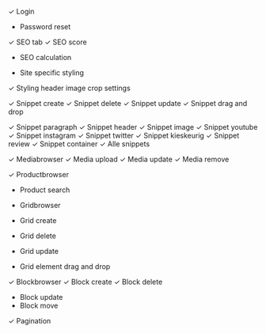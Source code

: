 ✓ Login
- Password reset

✓ SEO tab
✓ SEO score
- SEO calculation

- Site specific styling

✓ Styling header image crop settings

✓ Snippet create
✓ Snippet delete
✓ Snippet update
✓ Snippet drag and drop

✓ Snippet paragraph
✓ Snippet header
✓ Snippet image
✓ Snippet youtube
✓ Snippet instagram
✓ Snippet twitter
✓ Snippet kieskeurig
✓ Snippet review
✓ Snippet container
✓ Alle snippets

✓ Mediabrowser
✓ Media upload
✓ Media update
✓ Media remove

✓ Productbrowser
- Product search

- Gridbrowser
- Grid create
- Grid delete
- Grid update
- Grid element drag and drop

✓ Blockbrowser
✓ Block create
✓ Block delete
- Block update
- Block move

✓ Pagination

